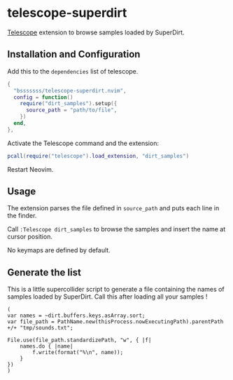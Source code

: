 # telescope-superdirt

[Telescope](https://github.com/nvim-telescope/telescope.nvim) extension to browse samples loaded by SuperDirt.

## Installation and Configuration

Add this to the `dependencies` list of telescope.

```lua
{
  "bsssssss/telescope-superdirt.nvim",
  config = function()
    require("dirt_samples").setup({
      source_path = "path/to/file",
    })
  end,
},
```

Activate the Telescope command and the extension:

```lua
pcall(require("telescope").load_extension, "dirt_samples")
```

Restart Neovim.

## Usage

The extension parses the file defined in `source_path` and puts each line in the
finder.

Call `:Telescope dirt_samples` to browse the samples and insert the name at cursor position.

No keymaps are defined by default.

## Generate the list

This is a little supercollider script to generate a file containing the names of
samples loaded by SuperDirt. Call this after loading all your samples !

```supercollider
(
var names = ~dirt.buffers.keys.asArray.sort;
var file_path = PathName.new(thisProcess.nowExecutingPath).parentPath +/+ "tmp/sounds.txt";

File.use(file_path.standardizePath, "w", { |f|
	names.do { |name|
		f.write(format("%\n", name));
	}
})
)
```
